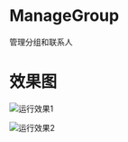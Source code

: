 # ManageGroup
管理分组和联系人

# 效果图



![运行效果1](https://github.com/borenfocus/ManageGroup/blob/master/ManageGroup/ManageGroup/Resource/%E6%95%88%E6%9E%9C%E5%9B%BE1.gif)



![运行效果2](https://github.com/borenfocus/ManageGroup/blob/master/ManageGroup/ManageGroup/Resource/%E6%95%88%E6%9E%9C%E5%9B%BE2.gif)